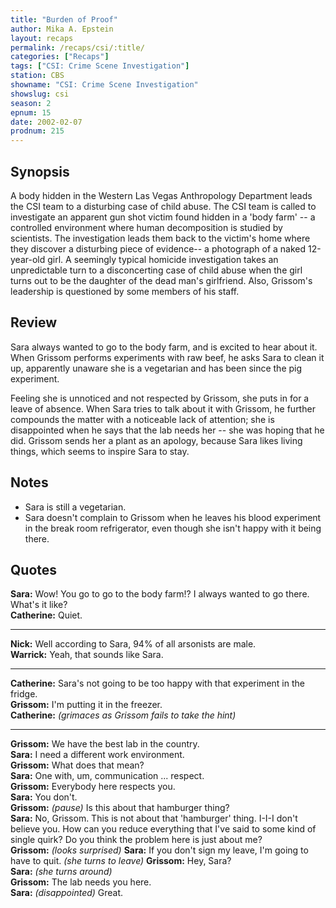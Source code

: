 ```yaml
---
title: "Burden of Proof"
author: Mika A. Epstein
layout: recaps
permalink: /recaps/csi/:title/
categories: ["Recaps"]
tags: ["CSI: Crime Scene Investigation"]
station: CBS
showname: "CSI: Crime Scene Investigation"
showslug: csi
season: 2
epnum: 15
date: 2002-02-07
prodnum: 215
---
```


## Synopsis

A body hidden in the Western Las Vegas Anthropology Department leads the CSI team to a disturbing case of child abuse. The CSI team is called to investigate an apparent gun shot victim found hidden in a 'body farm' -- a controlled environment where human decomposition is studied by scientists. The investigation leads them back to the victim's home where they discover a disturbing piece of evidence-- a photograph of a naked 12-year-old girl. A seemingly typical homicide investigation takes an unpredictable turn to a disconcerting case of child abuse when the girl turns out to be the daughter of the dead man's girlfriend. Also, Grissom's leadership is questioned by some members of his staff.

## Review

Sara always wanted to go to the body farm, and is excited to hear about it. When Grissom performs experiments with raw beef, he asks Sara to clean it up, apparently unaware she is a vegetarian and has been since the pig experiment.

Feeling she is unnoticed and not respected by Grissom, she puts in for a leave of absence. When Sara tries to talk about it with Grissom, he further compounds the matter with a noticeable lack of attention; she is disappointed when he says that the lab needs her -- she was hoping that he did. Grissom sends her a plant as an apology, because Sara likes living things, which seems to inspire Sara to stay.

## Notes

* Sara is still a vegetarian.
* Sara doesn't complain to Grissom when he leaves his blood experiment in the break room refrigerator, even though she isn't happy with it being there.

## Quotes

**Sara:** Wow! You go to go to the body farm!? I always wanted to go there. What's it like?\
**Catherine:** Quiet.

- - -

**Nick:** Well according to Sara, 94% of all arsonists are male.\
**Warrick:** Yeah, that sounds like Sara.

- - -

**Catherine:** Sara's not going to be too happy with that experiment in the fridge.\
**Grissom:** I'm putting it in the freezer.\
**Catherine:** _(grimaces as Grissom fails to take the hint)_

- - -

**Grissom:** We have the best lab in the country.\
**Sara:** I need a different work environment.\
**Grissom:** What does that mean?\
**Sara:** One with, um, communication ... respect.\
**Grissom:** Everybody here respects you.\
**Sara:** You don't.\
**Grissom:** _(pause)_ Is this about that hamburger thing?\
**Sara:** No, Grissom. This is not about that 'hamburger' thing. I-I-I don't believe you. How can you reduce everything that I've said to some kind of single quirk? Do you think the problem here is just about me?\
**Grissom:** _(looks surprised)_
**Sara:** If you don't sign my leave, I'm going to have to quit. _(she turns to leave)_
**Grissom:** Hey, Sara?\
**Sara:** _(she turns around)_\
**Grissom:** The lab needs you here.\
**Sara:** _(disappointed)_ Great.
